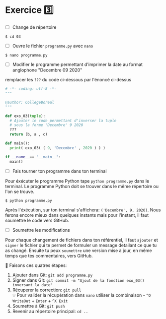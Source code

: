 # Exercice :three:

- [ ] Change de répertoire

```
$ cd 03
```

- [ ] Ouvre le fichier `programme.py` avec `nano`


```
$ nano programme.py
```

- [ ] Modifier le programme permettant d'imprimer la date au format anglophone "Decembre 09 2020"

remplacer les `???` du code ci-dessous par l'énoncé ci-dessus

```python
# -*- coding: utf-8 -*-
"""

@author: CollegeBoreal
"""

def exo_03(tuple):
  # Ajouter le code permettant d'inverser la tuple
  # sous la forme 'Decembre' 9 2020
  ??? 
  return (b, a , c)

def main():
  print( exo_03( ( 9, 'Decembre' , 2020 ) ) )

if __name__== "__main__":
  main()
```

- [ ] Fais tourner ton programme dans ton terminal

Pour éxécuter le programme Python tape `python programme.py` dans le terminal. Le programme Python doit se trouver dans le même répertoire ou l'on se trouve.

```
$ python programme.py
```

Après l'éxécution, sur ton terminal s'affichera: `('Decembre', 9, 2020)`. Nous ferons encore mieux dans quelques instants mais pour l'instant, il faut soumettre le code vers GitHub. 


- [ ] Soumettre les modifications

Pour chaque changement de fichiers dans ton référentiel, il faut  `ajouter` et `signer` le fichier qui te permet de formuler un message detailant ce que tu as changé. Ensuite tu peux `soumettre` une version mise à jour, en même temps que tes commentaires, vers GitHub. 

:round_pushpin: Faisons ces quatres étapes:

1. Ajouter dans Git: `git add programme.py`
2. Signer dans Git: `git commit -m "Ajout de la fonction exo_03() inversant la date"`
3. Récuperer la correction: `git pull`      
         :bulb: Pour valider la récupération dans `nano` utiliser la combinaison - `^O WriteOut` + `Enter` + `^X Exit`
3. Soumettre à Git: `git push`
4. Revenir au répertoire principal: `cd ..`
